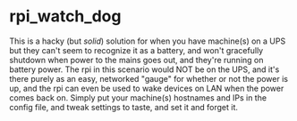 # rpi_watch_dog
This is a hacky (but *solid*) solution for when you have machine(s) on a UPS but they can't seem to recognize it as a battery, and won't gracefully shutdown when power to the mains goes out, and they're running on battery power. The rpi in this scenario would NOT be on the UPS, and it's there purely as an easy, networked "gauge" for whether or not the power is up, and the rpi can even be used to wake devices on LAN when the power comes back on. Simply put your machine(s) hostnames and IPs in the config file, and tweak settings to taste, and set it and forget it.
